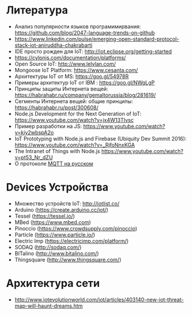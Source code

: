 # Литература

* Анализ популярности языков програмимирвания: https://github.com/blog/2047-language-trends-on-github
* https://www.linkedin.com/pulse/emerging-open-standard-protocol-stack-iot-aniruddha-chakrabarti
* IDE просто рожден для IoT: http://iot.eclipse.org/getting-started
* https://cylonjs.com/documentation/platforms/
* Open Source IoT: http://www.lelylan.com/
* Mongoose IoT Platform: https://www.cesanta.com/
* Архитектуры IoT от MS: https://goo.gl/54978R
* Примеры архитектур IoT от IBM : https://goo.gl/NWqLgP
* Принципы защиты Интернета вещей: https://habrahabr.ru/company/gemaltorussia/blog/281619/
* Сегменты Интернета вещей: общие принципы: https://habrahabr.ru/post/300608/
* Node.js Development for the Next Generation of IoT: https://www.youtube.com/watch?v=jx4W13TIvsc
* Пример разработки на JS: https://www.youtube.com/watch?v=kiy2wbspA2o
* IoT Prototyping with Node.js and Firebase (Ubiquity Dev Summit 2016): https://www.youtube.com/watch?v=_RjfoNnxKGA
* The Intranet of Things with Node.js https://www.youtube.com/watch?v=pt53_Nr_dZU
* О протоколе [MQTT на русском](https://medium.com/@pokumekay/%D0%BF%D1%80%D0%BE%D1%82%D0%BE%D0%BA%D0%BE%D0%BB%D1%8B-%D0%B8%D0%BD%D1%82%D0%B5%D1%80%D0%BD%D0%B5%D1%82%D0%B0-%D0%B2%D0%B5%D1%89%D0%B5%D0%B9-mqtt-mqtt-sn-coap-b84301d39bff#.uhwiw6kyy)

# Devices Устройства

* Множество устройств IoT: http://iotlist.co/
*	Arduino (https://create.arduino.cc/iot/)
*	Tessel (https://tessel.io/)
*	MBed (https://www.mbed.com)
*	Pinoccio (https://www.crowdsupply.com/pinoccio)
*	Particle (https://www.particle.io/)
*	Electric Imp (https://electricimp.com/platform/)
*	SODAQ (http://sodaq.com/)
*	BITalino (http://www.bitalino.com/)
*	Thingsquare (http://www.thingsquare.com/)

# Архитектура сети
* http://www.iotevolutionworld.com/iot/articles/403140-new-iot-threat-map-will-haunt-dreams.htm
